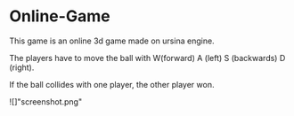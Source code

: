 # Online-Game
This game is an online 3d game made on ursina engine.

The players have to move the ball with W(forward) A (left) S (backwards) D (right).

If the ball collides with one player, the other player won.

![]"screenshot.png"
